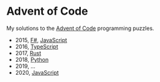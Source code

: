 # Advent of Code

My solutions to the [Advent of Code](https://adventofcode.com) programming puzzles.

- 2015, [F#](./2015/fsharp), [JavaScript](./2015/javascript)
- 2016, [TypeScript](./2016/typescript)
- 2017, [Rust](./2017/rust)
- 2018, [Python](./2018/python)
- 2019, ...
- 2020, [JavaScript](./2020/javascript)

